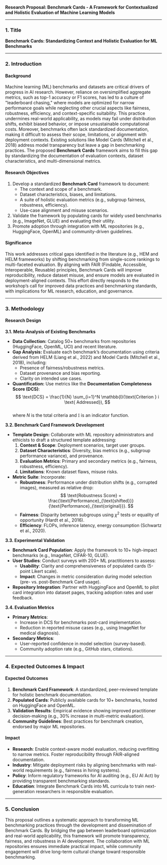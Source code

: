 **Research Proposal: Benchmark Cards - A Framework for Contextualized and Holistic Evaluation of Machine Learning Models**

---

### **1. Title**  
**Benchmark Cards: Standardizing Context and Holistic Evaluation for ML Benchmarks**

---

### **2. Introduction**

#### **Background**  
Machine learning (ML) benchmarks and datasets are critical drivers of progress in AI research. However, reliance on oversimplified aggregate metrics, such as top-1 accuracy or F1 scores, has led to a culture of "leaderboard chasing," where models are optimized for narrow performance goals while neglecting other crucial aspects like fairness, robustness, efficiency, and context-specific suitability. This practice undermines real-world applicability, as models may fail under distribution shifts, exhibit biased behavior, or impose unsustainable computational costs. Moreover, benchmarks often lack standardized documentation, making it difficult to assess their scope, limitations, or alignment with deployment contexts. Existing solutions like Model Cards (Mitchell et al., 2018) address model transparency but leave a gap in benchmarking practices. The proposed **Benchmark Cards** framework aims to fill this gap by standardizing the documentation of evaluation contexts, dataset characteristics, and multi-dimensional metrics.

#### **Research Objectives**  
1. Develop a standardized **Benchmark Card** framework to document:  
   - The context and scope of a benchmark.  
   - Dataset characteristics, biases, and limitations.  
   - A suite of holistic evaluation metrics (e.g., subgroup fairness, robustness, efficiency).  
   - Use-case alignment and misuse scenarios.  
2. Validate the framework by populating cards for widely used benchmarks (e.g., ImageNet, GLUE) and evaluating their utility.  
3. Promote adoption through integration with ML repositories (e.g., HuggingFace, OpenML) and community-driven guidelines.  

#### **Significance**  
This work addresses critical gaps identified in the literature (e.g., HEM and HELM frameworks) by shifting benchmarking from single-score rankings to multi-faceted evaluation. By aligning with FAIR (Findable, Accessible, Interoperable, Reusable) principles, Benchmark Cards will improve reproducibility, reduce dataset misuse, and ensure models are evaluated in deployment-aligned contexts. This effort directly responds to the workshop’s call for improved data practices and benchmarking standards, with implications for ML research, education, and governance.

---

### **3. Methodology**  

#### **Research Design**  
**3.1. Meta-Analysis of Existing Benchmarks**  
- **Data Collection:** Catalog 50+ benchmarks from repositories (HuggingFace, OpenML, UCI) and recent literature.  
- **Gap Analysis:** Evaluate each benchmark’s documentation using criteria derived from HELM (Liang et al., 2022) and Model Cards (Mitchell et al., 2018), including:  
  - Presence of fairness/robustness metrics.  
  - Dataset provenance and bias reporting.  
  - Clarity on intended use cases.  
- **Quantification:** Use metrics like the **Documentation Completeness Score (DCS)**:  
  $$ \text{DCS} = \frac{1}{N} \sum_{i=1}^N \mathbb{I}(\text{Criterion } i \text{ Addressed}), $$  
  where $N$ is the total criteria and $\mathbb{I}$ is an indicator function.  

**3.2. Benchmark Card Framework Development**  
- **Template Design:** Collaborate with ML repository administrators and ethicists to draft a structured template addressing:  
  1. **Context & Scope**: Deployment scenarios, target user groups.  
  2. **Dataset Characteristics**: Diversity, bias metrics (e.g., subgroup performance variance), and provenance.  
  3. **Evaluation Metrics**: Primary and secondary metrics (e.g., fairness, robustness, efficiency).  
  4. **Limitations**: Known dataset flaws, misuse risks.  
- **Metric Suite**: Incorporate:  
  - **Robustness**: Performance under distribution shifts (e.g., corrupted images), measured as relative drop:  
    $$ \text{Robustness Score} = \frac{\text{Performance}_{\text{shifted}}}{\text{Performance}_{\text{original}}}. $$  
  - **Fairness**: Disparity between subgroups using $\chi^2$ tests or equality of opportunity (Hardt et al., 2016).  
  - **Efficiency**: FLOPs, inference latency, energy consumption (Schwartz et al., 2020).  

**3.3. Experimental Validation**  
- **Benchmark Card Population**: Apply the framework to 10+ high-impact benchmarks (e.g., ImageNet, CIFAR-10, GLUE).  
- **User Studies**: Conduct surveys with 200+ ML practitioners to assess:  
  - **Usability**: Clarity and comprehensiveness of populated cards (5-point Likert scale).  
  - **Impact**: Changes in metric consideration during model selection (pre- vs. post-Benchmark Card usage).  
- **Repository Integration**: Partner with HuggingFace and OpenML to pilot card integration into dataset pages, tracking adoption rates and user feedback.  

**3.4. Evaluation Metrics**  
- **Primary Metrics**:  
  - Increase in DCS for benchmarks post-card implementation.  
  - Reduction in reported misuse cases (e.g., using ImageNet for medical diagnosis).  
- **Secondary Metrics**:  
  - User-reported confidence in model selection (survey-based).  
  - Community adoption rate (e.g., GitHub stars, citations).  

---

### **4. Expected Outcomes & Impact**  

#### **Expected Outcomes**  
1. **Benchmark Card Framework**: A standardized, peer-reviewed template for holistic benchmark documentation.  
2. **Populated Cards**: Publicly available cards for 10+ benchmarks, hosted on HuggingFace and OpenML.  
3. **Validation Results**: Empirical evidence showing improved practitioner decision-making (e.g., 30% increase in multi-metric evaluation).  
4. **Community Guidelines**: Best practices for benchmark creation, endorsed by major ML repositories.  

#### **Impact**  
- **Research**: Enable context-aware model evaluation, reducing overfitting to narrow metrics. Foster reproducibility through FAIR-aligned documentation.  
- **Industry**: Mitigate deployment risks by aligning benchmarks with real-world requirements (e.g., fairness in hiring systems).  
- **Policy**: Inform regulatory frameworks for AI auditing (e.g., EU AI Act) by providing transparent benchmarking standards.  
- **Education**: Integrate Benchmark Cards into ML curricula to train next-generation researchers in responsible evaluation.  

---

### **5. Conclusion**  
This proposal outlines a systematic approach to transforming ML benchmarking practices through the development and dissemination of Benchmark Cards. By bridging the gap between leaderboard optimization and real-world applicability, this framework will promote transparency, fairness, and robustness in AI development. The collaboration with ML repositories ensures immediate practical impact, while community engagement will drive long-term cultural change toward responsible benchmarking.